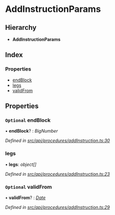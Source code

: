 # AddInstructionParams

## Hierarchy

* **AddInstructionParams**

## Index

### Properties

* [endBlock](addinstructionparams.md#optional-endblock)
* [legs](addinstructionparams.md#legs)
* [validFrom](addinstructionparams.md#optional-validfrom)

## Properties

### `Optional` endBlock

• **endBlock**? : _BigNumber_

_Defined in_ [_src/api/procedures/addInstruction.ts:30_](https://github.com/PolymathNetwork/polymesh-sdk/blob/5b409784/src/api/procedures/addInstruction.ts#L30)

### legs

• **legs**: _object\[\]_

_Defined in_ [_src/api/procedures/addInstruction.ts:23_](https://github.com/PolymathNetwork/polymesh-sdk/blob/5b409784/src/api/procedures/addInstruction.ts#L23)

### `Optional` validFrom

• **validFrom**? : [_Date_](../enums/transactionargumenttype.md#date)

_Defined in_ [_src/api/procedures/addInstruction.ts:29_](https://github.com/PolymathNetwork/polymesh-sdk/blob/5b409784/src/api/procedures/addInstruction.ts#L29)


